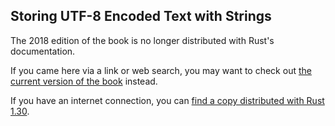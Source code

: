 ## Storing UTF-8 Encoded Text with Strings

The 2018 edition of the book is no longer distributed with Rust's documentation.

If you came here via a link or web search, you may want to check out [the current version of the book](../ch08-02-strings.html) instead.

If you have an internet connection, you can [find a copy distributed with Rust 1.30](https://doc.rust-lang.org/1.30.0/book/2018-edition/ch08-02-strings.html).